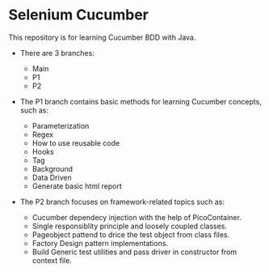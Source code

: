 # Selenium Cucumber
This repository is for learning Cucumber BDD with Java.

- There are 3 branches:
    - Main
    - P1
    - P2

- The P1 branch contains basic methods for learning Cucumber concepts, such as:
    - Parameterization
    - Regex
    - How to use reusable code
    - Hooks
    - Tag
    - Background
    - Data Driven
    - Generate basic html report

- The P2 branch focuses on framework-related topics such as:
    - Cucumber dependecy injection with the help of PicoContainer.
    - Single responsiblity principle and loosely coupled classes.
    - Pageobject pattend to drice the test object from class files.
    - Factory Design pattern implementations.
    - Build Generic test utilities and pass driver in constructor from context file.
    


